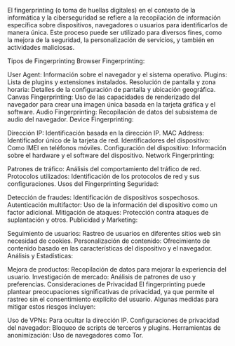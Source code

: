 El fingerprinting (o toma de huellas digitales) en el contexto de la informática y la ciberseguridad se refiere a la recopilación de información específica sobre dispositivos, navegadores o usuarios para identificarlos de manera única. Este proceso puede ser utilizado para diversos fines, como la mejora de la seguridad, la personalización de servicios, y también en actividades maliciosas.

Tipos de Fingerprinting
Browser Fingerprinting:

User Agent: Información sobre el navegador y el sistema operativo.
Plugins: Lista de plugins y extensiones instalados.
Resolución de pantalla y zona horaria: Detalles de la configuración de pantalla y ubicación geográfica.
Canvas Fingerprinting: Uso de las capacidades de renderizado del navegador para crear una imagen única basada en la tarjeta gráfica y el software.
Audio Fingerprinting: Recopilación de datos del subsistema de audio del navegador.
Device Fingerprinting:

Dirección IP: Identificación basada en la dirección IP.
MAC Address: Identificador único de la tarjeta de red.
Identificadores del dispositivo: Como IMEI en teléfonos móviles.
Configuración del dispositivo: Información sobre el hardware y el software del dispositivo.
Network Fingerprinting:

Patrones de tráfico: Análisis del comportamiento del tráfico de red.
Protocolos utilizados: Identificación de los protocolos de red y sus configuraciones.
Usos del Fingerprinting
Seguridad:

Detección de fraudes: Identificación de dispositivos sospechosos.
Autenticación multifactor: Uso de la información del dispositivo como un factor adicional.
Mitigación de ataques: Protección contra ataques de suplantación y otros.
Publicidad y Marketing:

Seguimiento de usuarios: Rastreo de usuarios en diferentes sitios web sin necesidad de cookies.
Personalización de contenido: Ofrecimiento de contenido basado en las características del dispositivo y el navegador.
Análisis y Estadísticas:

Mejora de productos: Recopilación de datos para mejorar la experiencia del usuario.
Investigación de mercado: Análisis de patrones de uso y preferencias.
Consideraciones de Privacidad
El fingerprinting puede plantear preocupaciones significativas de privacidad, ya que permite el rastreo sin el consentimiento explícito del usuario. Algunas medidas para mitigar estos riesgos incluyen:

Uso de VPNs: Para ocultar la dirección IP.
Configuraciones de privacidad del navegador: Bloqueo de scripts de terceros y plugins.
Herramientas de anonimización: Uso de navegadores como Tor.
